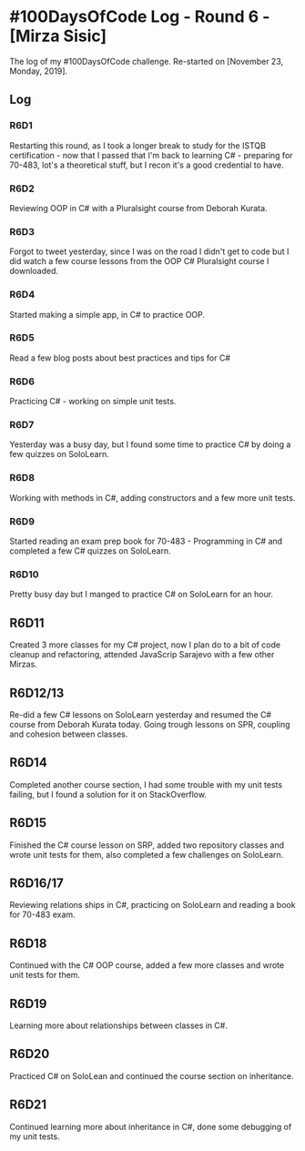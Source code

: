 # #100DaysOfCode Log - Round 6 - [Mirza Sisic]

The log of my #100DaysOfCode challenge. Re-started on [November 23, Monday, 2019].

## Log

###  R6D1
Restarting this round, as I took a longer break to study for the ISTQB certification - now that I passed that I'm back to learning C# - preparing for 70-483, lot's a theoretical stuff, but I recon it's a good credential to have.

###  R6D2
Reviewing OOP in C# with a Pluralsight course from Deborah Kurata.

###  R6D3
Forgot to tweet yesterday, since I was on the road I didn't get to code but I did watch a few course lessons from the OOP C# Pluralsight course I downloaded.

###  R6D4
Started making a simple app, in C# to practice OOP.

###  R6D5
Read a few blog posts about best practices and tips for C#

###  R6D6
Practicing C# - working on simple unit tests.

###  R6D7
Yesterday was a busy day, but I found some time to practice C# by doing a few quizzes on SoloLearn.

###  R6D8
Working with methods in C#, adding constructors and a few more unit tests.

###  R6D9
Started reading an exam prep book for 70-483 - Programming in C# and completed a few C# quizzes on SoloLearn.

###  R6D10
Pretty busy day but I manged to practice C# on SoloLearn for an hour.

## R6D11
Created 3 more classes for my C# project, now I plan do to a bit of code cleanup and refactoring, attended 
JavaScrip Sarajevo with a few other Mirzas.

## R6D12/13
Re-did a few C# lessons on SoloLearn yesterday and resumed the C# course from Deborah Kurata today. Going trough lessons on SPR, coupling and cohesion between classes.

## R6D14
Completed another course section, I had some trouble with my unit tests failing, but I found a solution for it on StackOverflow.

## R6D15
Finished the C# course lesson on SRP, added two repository classes and wrote unit tests for them, also completed a few challenges on SoloLearn.

## R6D16/17
Reviewing relations ships in C#, practicing on SoloLearn and reading a book for 70-483 exam.

## R6D18
Continued with the C# OOP course, added a few more classes and wrote unit tests for them.

## R6D19
Learning more about relationships between classes in C#.

## R6D20
Practiced C# on SoloLean and continued the course section on inheritance.

## R6D21
Continued learning more about inheritance in C#, done some debugging of my unit tests.